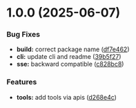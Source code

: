 # 1.0.0 (2025-06-07)


### Bug Fixes

* **build:** correct package name ([df7e462](https://github.com/mrgoonie/vidcap-mcp-server/commit/df7e46208ee842ae9c108d12f1751f97b8c8a3b0))
* **cli:** update cli and readme ([39b5f27](https://github.com/mrgoonie/vidcap-mcp-server/commit/39b5f27c6f4af490d8768b16bbffdcfcb621f7dd))
* **sse:** backward compatible ([c828bc8](https://github.com/mrgoonie/vidcap-mcp-server/commit/c828bc8064851214489fbc30d707bd2f6121f142))


### Features

* **tools:** add tools via apis ([d268e4c](https://github.com/mrgoonie/vidcap-mcp-server/commit/d268e4cdc0d06c90c496972138b46a6230fa7197))
